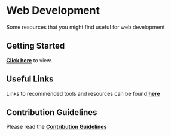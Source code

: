 # Web Development

Some resources that you might find useful for web development

## Getting Started

**[Click here](getting-started/README.md)** to view.

## Useful Links

Links to recommended tools and resources can be found **[here](Useful-Links.md)**

## Contribution Guidelines

Please read the **[Contribution Guidelines](CONTRIBUTING.md)**
